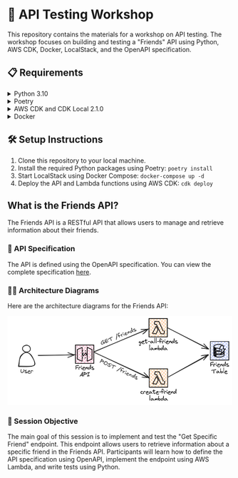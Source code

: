 # 🚀 API Testing Workshop

This repository contains the materials for a workshop on API testing. The workshop focuses on building and testing a "Friends" API using Python, AWS CDK, Docker, LocalStack, and the OpenAPI specification.

## 📋 Requirements

<details>
<summary>Python 3.10</summary>

1. Download the latest version of Python from the [official website](https://www.python.org/downloads/).
2. Follow the instructions in the installer to install Python on your system.
3. Verify the installation by opening a terminal and running: `python --version`. You should see `Python 3.10.x`.

</details>

<details>
<summary>Poetry</summary>

1. Install Python's package manager Poetry by running: `pip install poetry`.
2. Verify the installation by running: `poetry --version`.

</details>

<details>
<summary>AWS CDK and CDK Local 2.1.0</summary>

1. Install Node.js from the [official website](https://nodejs.org/en/download/).
2. Open a terminal and install AWS CDK by running: `npm install -g aws-cdk-local aws-cdk`.
3. Verify the installation by running: `cdk --version`. You should see `2.1.0`.

</details>

<details>
<summary>Docker</summary>

1. Download Docker Desktop from the [official website](https://www.docker.com/products/docker-desktop).
2. Follow the instructions in the installer to install Docker on your system.
3. Verify the installation by opening a terminal and running: `docker --version`.

</details>

## 🛠️ Setup Instructions

1. Clone this repository to your local machine.
2. Install the required Python packages using Poetry: `poetry install`
3. Start LocalStack using Docker Compose: `docker-compose up -d`
4. Deploy the API and Lambda functions using AWS CDK: `cdk deploy`

## What is the Friends API?
The Friends API is a RESTful API that allows users to manage and retrieve information about their friends.

### 📖 API Specification

The API is defined using the OpenAPI specification. You can view the complete specification [here](link_to_openapi_spec).

### 👷‍♀️ Architecture Diagrams

Here are the architecture diagrams for the Friends API:

<picture>
    <source srcset="current-architecture-dark.png" media="(prefers-color-scheme: dark)">
    <img src="assets/current-architecture-light.png">
</picture>

### 🎯 Session Objective

The main goal of this session is to implement and test the "Get Specific Friend" endpoint. This endpoint allows users to retrieve information about a specific friend in the Friends API. Participants will learn how to define the API specification using OpenAPI, implement the endpoint using AWS Lambda, and write tests using Python.
